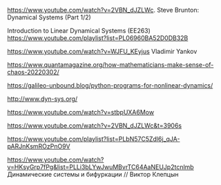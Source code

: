 https://www.youtube.com/watch?v=2VBN_dJZLWc. Steve Brunton:  Dynamical Systems (Part 1/2)

Introduction to Linear Dynamical Systems (EE263)
<https://www.youtube.com/playlist?list=PL06960BA52D0DB32B>


https://www.youtube.com/watch?v=WJFU_KEyjus Vladimir Yankov

https://www.quantamagazine.org/how-mathematicians-make-sense-of-chaos-20220302/

https://galileo-unbound.blog/python-programs-for-nonlinear-dynamics/

http://www.dyn-sys.org/

https://www.youtube.com/watch?v=stbpUXA6Mow

https://www.youtube.com/watch?v=2VBN_dJZLWc&t=3906s

https://www.youtube.com/playlist?list=PLbN57C5Zdl6j_qJA-pARJnKsmROzPnO9V

https://www.youtube.com/watch?v=HKsyGrp7fPg&list=PLLi3bLYwJwuMBvrTC64AaNEUJp2tcnlmb Динамические системы и бифуркации // Виктор Клепцын
